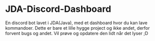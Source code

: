 # JDA-Discord-Dashboard
En discord bot lavet i JDA(Java), med et dashboard hvor du kan lave kommandoer.
Dette er bare et lille hygge project og ikke andet, derfor forvent bugs og andet.
Vil prøve og opdatere den lidt når det lyser ;D
